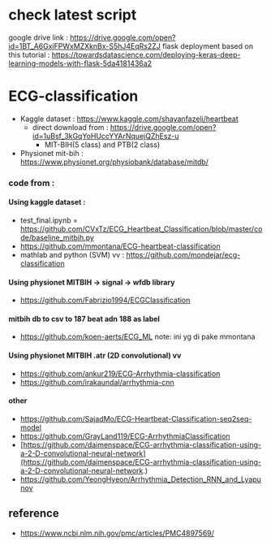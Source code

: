 # check latest script
google drive link : https://drive.google.com/open?id=1BT_A6GxjFPWxMZXknBx-S5hJ4EqRs2ZJ
flask deployment based on this tutorial : https://towardsdatascience.com/deploying-keras-deep-learning-models-with-flask-5da4181436a2

# ECG-classification
* Kaggle dataset : https://www.kaggle.com/shayanfazeli/heartbeat
  * direct download from : https://drive.google.com/open?id=1uBsf_3kGqYoHUccYYArNquejQZhEsz-u
    * MIT-BIH(5 class) and PTB(2 class) 
* Physionet mit-bih : https://www.physionet.org/physiobank/database/mitdb/
### code from : 
#### Using kaggle dataset : 
  * test_final.ipynb = https://github.com/CVxTz/ECG_Heartbeat_Classification/blob/master/code/baseline_mitbih.py
  * https://github.com/mmontana/ECG-heartbeat-classification
  * mathlab and python (SVM) vv : https://github.com/mondejar/ecg-classification
#### Using physionet MITBIH -> signal -> wfdb library
  * https://github.com/Fabrizio1994/ECGClassification
  
#### mitbih db to csv to 187 beat adn 188 as label  
  * https://github.com/koen-aerts/ECG_ML
  note: ini yg di pake mmontana
  
#### Using physionet MITBIH .atr (2D convolutional) vv
 * https://github.com/ankur219/ECG-Arrhythmia-classification
 * https://github.com/irakaundal/arrhythmia-cnn
 
#### other
 * https://github.com/SajadMo/ECG-Heartbeat-Classification-seq2seq-model
 * https://github.com/GrayLand119/ECG-ArrhythmiaClassification
 * [https://github.com/daimenspace/ECG-arrhythmia-classification-using-a-2-D-convolutional-neural-network](https://github.com/daimenspace/ECG-arrhythmia-classification-using-a-2-D-convolutional-neural-network.)
 * https://github.com/YeongHyeon/Arrhythmia_Detection_RNN_and_Lyapunov

## reference 
* https://www.ncbi.nlm.nih.gov/pmc/articles/PMC4897569/
